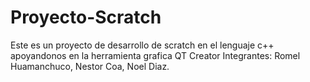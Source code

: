 # Proyecto-Scratch
Este es un proyecto de desarrollo de scratch en el lenguaje c++ apoyandonos en la herramienta grafica QT Creator
Integrantes:
Romel Huamanchuco,
Nestor Coa,
Noel Diaz.
